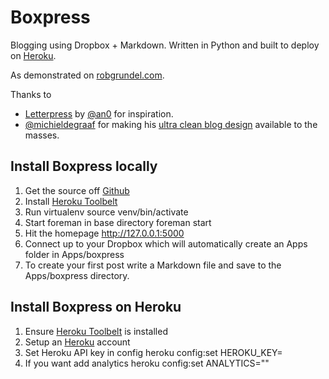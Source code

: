 Boxpress
========
Blogging using Dropbox + Markdown. Written in Python and built to deploy on [Heroku](http://heroku.com).

As demonstrated on [robgrundel.com](http://www.robgrundel.com).

Thanks to 
* [Letterpress](https://github.com/an0/Letterpress) by [@an0](https://github.com/an0) for inspiration.
* [@michieldegraaf](https://github.com/michieldegraaf) for making his [ultra clean blog design](https://github.com/michieldegraaf/blog) available to the masses.

## Install Boxpress locally
1. Get the source off [Github](http://github.com/robgrundel/boxpress)
1. Install [Heroku Toolbelt](https://toolbelt.heroku.com/)
1. Run virtualenv 
source venv/bin/activate
1. Start foreman in base directory 
foreman start 
1. Hit the homepage http://127.0.0.1:5000
1. Connect up to your Dropbox which will automatically create an Apps folder in Apps/boxpress
1. To create your first post write a Markdown file and save to the Apps/boxpress directory. 

## Install Boxpress on Heroku
1. Ensure [Heroku Toolbelt](https://toolbelt.heroku.com/) is installed
1. Setup an [Heroku](http://heroku.com) account
1. Set Heroku API key in config heroku config:set HEROKU_KEY=<Heroku API key>
1. If you want add analytics heroku config:set ANALYTICS="<analytics script>"


